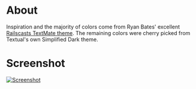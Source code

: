 # About
Inspiration and the majority of colors come from Ryan Bates' excellent [Railscasts TextMate theme](http://railscasts.com/about). The remaining colors were cherry picked from Textual's own Simplified Dark theme.

# Screenshot
[![Screenshot](https://img.skitch.com/20110605-3fq1ucbrjn79h5pmb3iw2hy5g.jpg)](https://img.skitch.com/20110605-3fq1ucbrjn79h5pmb3iw2hy5g.jpg)
